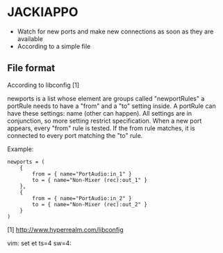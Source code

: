 JACKIAPPO
=========

* Watch for new ports and make new connections as soon as they are available
* According to a simple file

File format
-----------

According to libconfig [1]

newports is a list whose element are groups called "newportRules"
a portRule needs to have a "from" and a "to" setting inside.
A portRule can have these settings: name (other can happen). All settings are
in conjunction, so more setting restrict specification.
When a new port appears, every "from" rule is tested. If the from rule matches, it is connected to every port matching the "to" rule.

Example:

    newports = (
        {
            from = { name="PortAudio:in_1" }
            to = { name="Non-Mixer (rec):out_1" }
        },
        {
            from = { name="PortAudio:in_2" }
            to = { name="Non-Mixer (rec):out_2" }
        }
    )

[1] http://www.hyperrealm.com/libconfig

vim: set et ts=4 sw=4:
